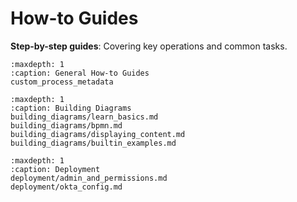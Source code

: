 # How-to Guides

**Step-by-step guides**: Covering key operations and common tasks.

```{toctree}
:maxdepth: 1
:caption: General How-to Guides
custom_process_metadata
```

```{toctree}
:maxdepth: 1
:caption: Building Diagrams
building_diagrams/learn_basics.md
building_diagrams/bpmn.md
building_diagrams/displaying_content.md
building_diagrams/builtin_examples.md
```

```{toctree}
:maxdepth: 1
:caption: Deployment
deployment/admin_and_permissions.md
deployment/okta_config.md
```
